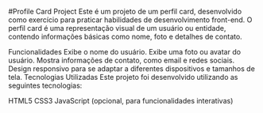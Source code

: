 #Profile Card Project
Este é um projeto de um perfil card, desenvolvido como exercício para praticar habilidades de desenvolvimento front-end. O perfil card é uma representação visual de um usuário ou entidade, contendo informações básicas como nome, foto e detalhes de contato.

Funcionalidades
Exibe o nome do usuário.
Exibe uma foto ou avatar do usuário.
Mostra informações de contato, como email e redes sociais.
Design responsivo para se adaptar a diferentes dispositivos e tamanhos de tela.
Tecnologias Utilizadas
Este projeto foi desenvolvido utilizando as seguintes tecnologias:

HTML5
CSS3
JavaScript (opcional, para funcionalidades interativas)
